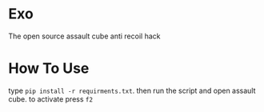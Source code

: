 # Exo
The open source assault cube anti recoil hack
# How To Use
type `pip install -r requirments.txt`.
then run the script and open assault cube.
to activate press `f2`
